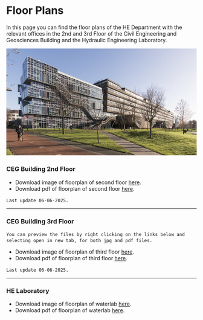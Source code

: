 <!-- <style>
.zoom {
  transition: transform .2s; /* Animation */
  width: 100%;
  height: auto;
  cursor: pointer; /* Set cursor to pointer by default */
  display: block; /* Center image */
  margin: auto;
}

.zoomed-in {
  transform: scale(1.75); /* Zoom in by 1.75x */
  cursor: url('https://upload.wikimedia.org/wikipedia/commons/0/0b/Magnifying_glass_icon.svg'), auto; /* Change cursor to magnifying glass */
}
</style>

<script>
document.addEventListener('DOMContentLoaded', function() {
  const images = document.querySelectorAll('.zoom');
  
  images.forEach(img => {
    img.addEventListener('click', () => {
      img.classList.toggle('zoomed-in');
    });
  });
});
</script> -->

# Floor Plans

In this page you can find the floor plans of the HE Department with the relevant offices in the 2nd and 3rd Floor of the Civil Engineering and Geosciences Building and the Hydraulic Engineering Laboratory.

![CiTG building](./Appendices/citg_building.jpg)


### CEG Building 2nd Floor

- Download image of floorplan of second floor [here](./Appendices/2floor_HE_06062025.jpg).
- Download pdf of floorplan of second floor [here](./Appendices/2_floor_plan_06062025.pdf).
```{note}
Last update 06-06-2025.
```
_________________________________________________________________________

### CEG Building 3rd Floor

```{note}
You can preview the files by right clicking on the links below and selecting open in new tab, for both jpg and pdf files.
```

- Download image of floorplan of third floor [here](./Appendices/3_floorplans_HE_06062025.jpg).
- Download pdf of floorplan of third floor [here](./Appendices/3_floor%20plan_06062025.pdf).
```{note}
Last update 06-06-2025.
```
_________________________________________________________________________

  
### HE Laboratory

- Download image of floorplan of waterlab [here](./Appendices/wlab_march_2025.jpg).
- Download pdf of floorplan of waterlab [here](./Appendices/wlab_march_2.pdf).



[def]: /book/figures/citg_building.jpg